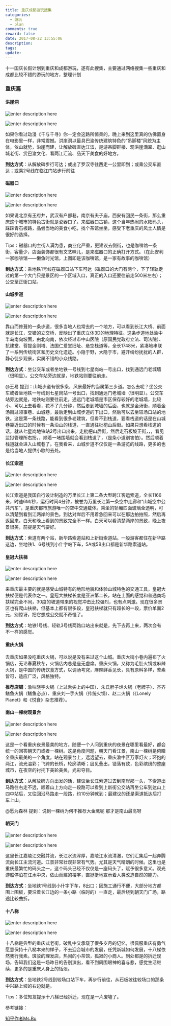```yaml
---
title: 重庆成都游玩搜集
categories:
  - 游玩
  - plan
comments: true
reward: false
date: 2017-08-22 13:55:06
description:
tags:
update:
---
```



十一国庆长假计划到重庆和成都游玩，遂有此搜集，主要通过网络搜集一些重庆和成都比较不错的游玩的地方，整理计划

<!--more-->

### 重庆篇

#### 洪崖洞

![enter description here][1]

![enter description here][2]

如果你看过动漫《千与千寻》你一定会这路所惊呆的，晚上来到这里真的仿佛置身在电影里一样，非常震撼。洪崖洞以最具巴渝传统建筑特色的“吊脚楼”风貌为主体，依山就势，沿崖而建，让解放碑直达江滨，是游吊脚群楼、观洪崖滴翠、逛山城老街、赏巴渝文化、看两江汇流、品天下美食的好地方。

**到达方式**：从解放碑步行可达；或出了罗汉寺往西走一公里即到；或乘公交车直达；或乘2号线在临江门站步行前往


#### 磁器口

![enter description here][3]

![enter description here][4]

如果说北京有王府井，武汉有户部巷，南京有夫子庙，西安有回民一条街，那么重庆这个城市的特色古街就是瓷器口了。来磁器口古镇，这个当年热闹的水陆码头，踩踩青石板路，品尝当地的美食小吃，找个茶馆坐坐，感受下老重庆的风土人情是很好的选择。

Tips：磁器口的主街人满为患，商业化严重，更建议去侧街，也是咖啡馆一条街，客量少，店面装饰都很有文艺味儿，是来磁器口的正确打开方式。（在此安利一家咖啡馆——懒鱼时光馆，上图即是该咖啡馆，是一家有故事的咖啡馆）

**到达方式**：乘地铁1号线在磁器口站下车可达（磁器口的大门有两个，下了轻轨走过的第一个大门只是景区的一个区域入口，真正的入口还要往前走500米左右）；公交至正街口站。

#### 山城步道

![enter description here][5]

![enter description here][6]

靠山而修葺的一条步道，很多当地人也常去的一个地方，可以看到长江大桥、前面就是长江，交错的立交桥，反映出了重庆立体3D的地理特征。这条步道地处渝中半岛南向坡面，由北向南，依次经过市中山医院（原国民党政府立法、司法院）、抗建堂、菩提金刚塔、法国仁爱堂旧址、悬空栈道等，全长1748米，紧凑地串联了一系列传统街区和历史文化遗迹。小隐于野，大隐于市，避开纷纷扰扰的人群，静心徒步观景，实属不错的小众线路。

**到达方式**：坐公交车或者坐地铁一号线到七星岗站一号出口，找到通远门老城墙（很明显）。公交车站旁边就是，地铁站则要往前走。

@王易 提到：山城步道有很多条，风景最好的当属第三步道。怎么去呢？坐公交车或者坐地铁一号线到七星岗站一号出口，找到通远门老城墙（很明显）。公交车站旁边就是，地铁站则要往前走。通远门老城墙是市区保存较好的老城墙，比较小，可以上去看看，花不了几分钟，然后走到城墙的后面，也就是金汤街，顺着金汤街过领事巷、山城巷，最后走到山城步道的下出口，然后可以去坐较场口站的地铁。这是第一条线路，能看到很多老建筑，但看不到栈道，要看栈道的话是在山城巷靠近出口的时候有一条沿山的栈道，一直通往枇杷山后街。如果只想看栈道的话，就从七星岗地铁站2号出口出来，走枇杷山后街，然后走石板坡正街，，，看见监狱管理所右拐，，顺着一堵围墙就会看到栈道了，（是条小道别害怕）。然后顺着栈道就会进入山城巷了。在我看来，山城步道不仅仅是一条游览的线路，更多的也是给当地人提供小歇的去处。

#### 长江索道

![enter description here][7]

![enter description here][8]

长江索道是我国自行设计制造的万里长江上第二条大型跨江客运索道，全长1166米，时速6M/秒，运行时间4分钟，被誉为万里长江第一条空中走廊和“山城空中公共汽车”，是重庆都市旅游唯一的空中交通载体。乘坐的轿厢四面玻璃全透明，可以清楚到看到江两岸的景色。到达对岸后不用着急回来可以在那边拍拍照，然后再返回来。白天和晚上看到的景致完全不一样。白天可以看清楚两岸的景致，晚上夜景很美，前提是天气要好。

**到达方式**：索道有两个站，新华路索道站和上新街索道站。一般游客都住在新华路这边，坐地铁1、6号线到小什字站下车，5A或5B出口都是新华路索道站。

#### 皇冠大扶梯

![enter description here][9]

![enter description here][10]

来重庆最主要的就是感受山城特有的地形地貌和体验山城特色的交通工具，皇冠大扶梯便是代表作之一。皇冠大扶梯长度是亚洲第二长，站在上面的感觉和普通商场扶梯完全不同，30度的坡道带来的视觉冲击比较强烈，也有点刺激。现在很多景区也有爬山扶梯，但基本上都有很多段，皇冠扶梯就只有超长的一段，票价单面2元，别惊讶，把它想成公交就不奇怪了。

**到达方式**：地铁1号线、轻轨3号线两路口站出来就是，先下去再上来，两次会有不一样的感觉。

#### 重庆火锅

去重庆如果没吃重庆火锅，可以说是没有来过这个山城。重庆大街小巷内遍布了火锅店，无论春夏秋冬，火锅店内总是座无虚席。重庆火锅，又称为毛肚火锅或麻辣火锅，是中国的传统饮食方式，以调汤考究，麻辣鲜香见长，具有原料多样，荤素皆可，适应广泛，风格独特。

**推荐店铺**：渝味晓宇火锅（上过舌尖上的中国）、朱氏胖子烂火锅（老牌子）、齐齐鳝鱼火锅（鳝鱼必点）、重庆刘一手火锅（传统火锅）、赵二火锅（《Lonely Planet》和《悦食》杂志推荐）。

#### 南山一棵树观景台

![enter description here][11]

![enter description here][12]

这是一个看重庆夜景最美的地方。随便一个人问到重庆的夜景在哪里看最好，都会统一的回答朝天门或者一棵树。这是角度问题，朝天门看江景，南山一棵树是俯瞰全重庆最美的一个角度。站在观景台上，远远望去，重庆渝中区万家灯火；环抱的两江，流光溢彩；飞跨的长桥，轮廓清晰；层见叠出，错落有致，色彩缤纷的整座城市，在夜空的衬托下美轮美奂，光彩夺目。

**到达方式**：从解放碑方向出发的话，建议坐长江索道过去到南岸那一头，下索道出马路往右走不远，顺着山上方向走一段路可以看到上新街公交站再坐公车到达山上四中站后，又往回沿马路走一段路，约10分钟就到；最建议的还是索道抵达后打车上山。

@愿为森林 提到：说到一棵树为何不推荐大金鹰呢 那才是南山最高呀


#### 朝天门

![enter description here][13]

![enter description here][14]

这里长江嘉陵江交融并流，长江水流浑厚，嘉陵江水流清澈，它们汇集后一起奔腾流向长江主流河道。江景非常壮观非常有气势。尤其是天气晴朗的时候。这里也是重庆最繁忙的码头之一，这个码头已经不仅仅是一座码头了，赋予很多意义。观光游船停泊在江水中央，依山而建的楼宇，直挺挺地宣示着人类改造自然的能力。

**到达方式**：坐地铁1号线到小什字下车，8出口；因施工通行不便，大部分地方都围上围板，要沿着长江边的一条小路（临时的）一直走，最后绕到朝天门广场，路途比较曲折。

#### 十八梯

![enter description here][15]

![enter description here][16]

十八梯是典型的重庆式老街，破乱中又承载了很多岁月的记忆，很佩服重庆有勇气愿意保持十八梯本来的样子，不去迎合城市的发展，任凭新城如何发展，十八梯依然我行我素。斑驳的理发店，热闹的小茶馆，孤寂的小商人。到处都是的拆迁现场，告知我们这是一场昨日的告别演出，看不到周围眼神的喜与悲，感觉生活继续，更多的是重庆人身上的恬淡。

**到达方式**：坐地铁2号线到较场口站下车，再步行前往，从石板坡往较场口的那条中兴路上坡的右边就是。

Tips：多位知友提示十八梯已经拆迁，现在是一片废墟了。



参考链接：

[知乎作者Ms.Bu][17]


  [1]: ./images/1503381464594.jpg
  [2]: ./images/1503381473865.jpg
  [3]: ./images/1503381612937.jpg
  [4]: ./images/1503381618983.jpg
  [5]: ./images/1503381699199.jpg
  [6]: ./images/1503381707949.jpg
  [7]: ./images/1503381840607.jpg
  [8]: ./images/1503381846665.jpg
  [9]: ./images/1503381938496.jpg
  [10]: ./images/1503381944783.jpg
  [11]: ./images/1503382080134.jpg
  [12]: ./images/1503382087451.jpg
  [13]: ./images/1503382154955.jpg
  [14]: ./images/1503382160565.jpg
  [15]: ./images/1503382854689.jpg
  [16]: ./images/1503382863458.jpg
  [17]: https://www.zhihu.com/question/19960284/answer/101579601